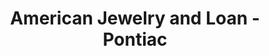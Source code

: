 ---
title: "American Jewelry and Loan - Pontiac"
url: /pontiac/american-jewelry-and-loan-pontiac/
shop: pawnbroker
---